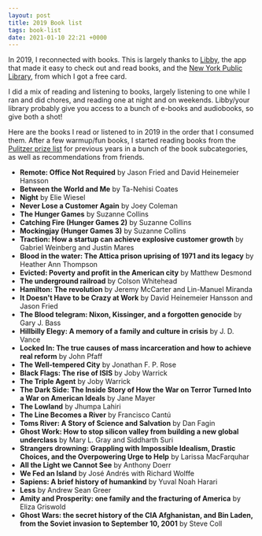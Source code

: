 ```yaml
---
layout: post
title: 2019 Book list
tags: book-list
date: 2021-01-10 22:21 +0000
---
```

In 2019, I reconnected with books. This is largely thanks to
[Libby](https://help.libbyapp.com/en-us/6103.htm), the app that made
it easy to check out and read books, and the [New York Public
Library](https://www.nypl.org/library-card), from which I got a free
card.

I did a mix of reading and listening to books, largely listening to
one while I ran and did chores, and reading one at night and on
weekends. Libby/your library probably give you access to a bunch of
e-books and audiobooks, so give both a shot!

Here are the books I read or listened to in 2019 in the order that I
consumed them. After a few warmup/fun books, I started reading books
from the [Pulitzer prize
list](https://www.pulitzer.org/prize-winners-categories) for previous
years in a bunch of the book subcategories, as well as recommendations
from friends.

* **Remote: Office Not Required** by Jason Fried and David Heinemeier Hansson
* **Between the World and Me** by Ta-Nehisi Coates
* **Night** by Elie Wiesel
* **Never Lose a Customer Again** by Joey Coleman
* **The Hunger Games** by Suzanne Collins
* **Catching Fire (Hunger Games 2)** by Suzanne Collins
* **Mockingjay (Hunger Games 3)** by Suzanne Collins
* **Traction: How a startup can achieve explosive customer growth** by Gabriel Weinberg and Justin Mares
* **Blood in the water: The Attica prison uprising of 1971 and its legacy** by Heather Ann Thompson
* **Evicted: Poverty and profit in the American city** by Matthew Desmond
* **The underground railroad** by Colson Whitehead
* **Hamilton: The revolution** by Jeremy McCarter and Lin-Manuel Miranda
* **It Doesn't Have to be Crazy at Work** by David Heinemeier Hansson and Jason Fried
* **The Blood telegram: Nixon, Kissinger, and a forgotten genocide** by Gary J. Bass
* **Hillbilly Elegy: A memory of a family and culture in crisis** by J. D. Vance
* **Locked In: The true causes of mass incarceration and how to achieve real reform** by John Pfaff
* **The Well-tempered City** by Jonathan F. P. Rose
* **Black Flags: The rise of ISIS** by Joby Warrick
* **The Triple Agent** by Joby Warrick
* **The Dark Side: The Inside Story of How the War on Terror Turned Into a War on American Ideals** by Jane Mayer
* **The Lowland** by Jhumpa Lahiri
* **The Line Becomes a River** by Francisco Cantú
* **Toms River: A Story of Science and Salvation** by Dan Fagin
* **Ghost Work: How to stop silicon valley from building a new global underclass** by Mary L. Gray and Siddharth Suri
* **Strangers drowning: Grappling with Impossible Idealism, Drastic Choices, and the Overpowering Urge to Help** by Larissa MacFarquhar
* **All the Light we Cannot See** by Anthony Doerr
* **We Fed an Island** by José Andrés with Richard Wolffe
* **Sapiens: A brief history of humankind** by Yuval Noah Harari
* **Less** by Andrew Sean Greer
* **Amity and Prosperity: one family and the fracturing of America** by Eliza Griswold
* **Ghost Wars: the secret history of the CIA Afghanistan, and Bin Laden, from the Soviet invasion to September 10, 2001** by Steve Coll
